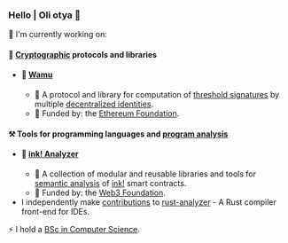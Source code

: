 ### Hello | Oli otya 👋

🔭 I'm currently working on:

#### 🔑 [Cryptographic](https://en.wikipedia.org/wiki/Cryptography) protocols and libraries
- #### 🚀 [Wamu](https://wamu.tech)
  - 📖 A protocol and library for computation of [threshold signatures](https://en.wikipedia.org/wiki/Threshold_cryptosystem#Methodology) by multiple [decentralized identities](https://ethereum.org/en/decentralized-identity/#what-are-decentralized-identifiers).
  - 🌱 Funded by: the [Ethereum Foundation](https://esp.ethereum.foundation/).

#### ⚒️ Tools for programming languages and [program analysis](https://en.wikipedia.org/wiki/Program_analysis)
- #### 🚀 [ink! Analyzer](https://analyze.ink)
  - 📖 A collection of modular and reusable libraries and tools for [semantic analysis](https://en.wikipedia.org/wiki/Compiler#Front_end) of [ink!](https://use.ink/) smart contracts.
  - 🌱 Funded by: the [Web3 Foundation](https://web3.foundation/).
- I independently make [contributions](https://github.com/rust-lang/rust-analyzer/pulls?q=is%3Apr+author%3Adavidsemakula) to [rust-analyzer](https://github.com/rust-lang/rust-analyzer) - A Rust compiler front-end for IDEs.

⚡ I hold a [BSc in Computer Science](https://cis.mak.ac.ug/).